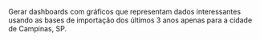Gerar dashboards com gráficos que representam dados interessantes usando as bases de importação dos últimos 3 anos apenas para a cidade de Campinas, SP.
